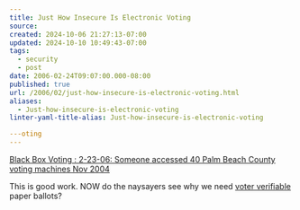 ```yaml
---
title: Just How Insecure Is Electronic Voting
source: 
created: 2024-10-06 21:27:13-07:00
updated: 2024-10-10 10:49:43-07:00
tags:
  - security
  - post
date: 2006-02-24T09:07:00.000-08:00
published: true
url: /2006/02/just-how-insecure-is-electronic-voting.html
aliases:
  - Just-how-insecure-is-electronic-voting
linter-yaml-title-alias: Just-how-insecure-is-electronic-voting

---oting
---
```



[Black Box Voting : 2-23-06: Someone accessed 40 Palm Beach County voting machines Nov 2004](https://www.bbvforums.org/cgi-bin/forums/board-auth.cgi?file=/1954/19421.html "Black Box Voting : 2-23-06: Someone accessed 40 Palm Beach County voting machines Nov 2004")  
  
This is good work. NOW do the naysayers see why we need [voter verifiable](https://www.verifiedvoting.org/) paper ballots?